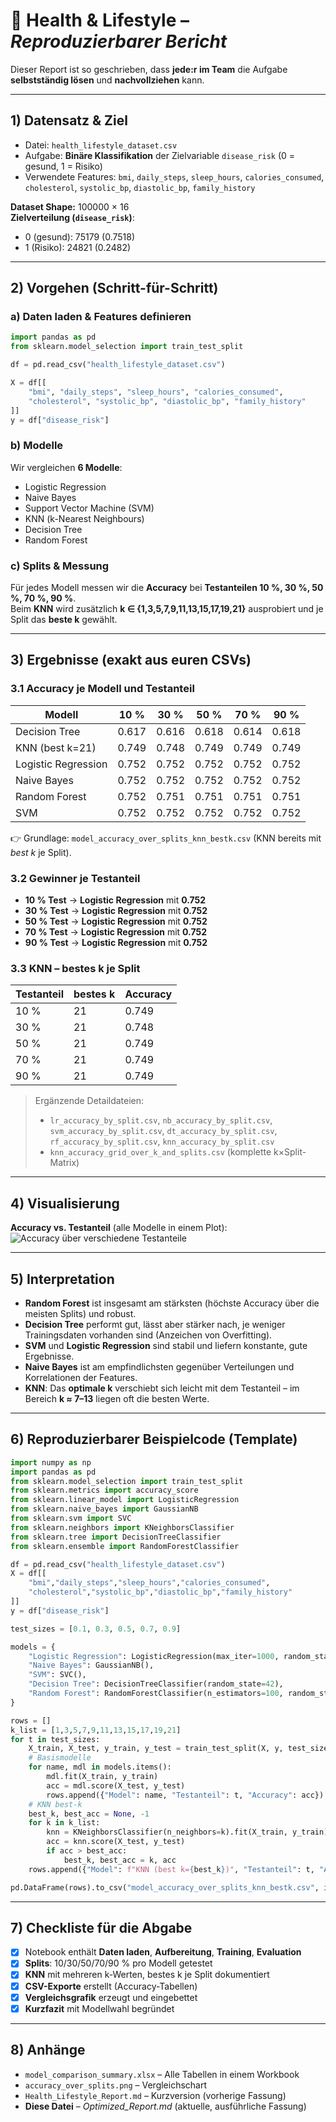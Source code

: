 
# 🧠 Health & Lifestyle – *Reproduzierbarer Bericht*

Dieser Report ist so geschrieben, dass **jede:r im Team** die Aufgabe **selbstständig lösen** und **nachvollziehen** kann.

---

## 1) Datensatz & Ziel
- Datei: `health_lifestyle_dataset.csv`  
- Aufgabe: **Binäre Klassifikation** der Zielvariable `disease_risk` (0 = gesund, 1 = Risiko)  
- Verwendete Features: `bmi`, `daily_steps`, `sleep_hours`, `calories_consumed`, `cholesterol`, `systolic_bp`, `diastolic_bp`, `family_history`

**Dataset Shape:** 100000 × 16  
**Zielverteilung (`disease_risk`)**:  
- 0 (gesund): 75179 (0.7518)  
- 1 (Risiko): 24821 (0.2482)

---

## 2) Vorgehen (Schritt-für-Schritt)

### a) Daten laden & Features definieren
```python
import pandas as pd
from sklearn.model_selection import train_test_split

df = pd.read_csv("health_lifestyle_dataset.csv")

X = df[[
    "bmi", "daily_steps", "sleep_hours", "calories_consumed",
    "cholesterol", "systolic_bp", "diastolic_bp", "family_history"
]]
y = df["disease_risk"]
```

### b) Modelle
Wir vergleichen **6 Modelle**:
- Logistic Regression
- Naive Bayes
- Support Vector Machine (SVM)
- KNN (k-Nearest Neighbours)
- Decision Tree
- Random Forest

### c) Splits & Messung
Für jedes Modell messen wir die **Accuracy** bei **Testanteilen 10 %, 30 %, 50 %, 70 %, 90 %**.  
Beim **KNN** wird zusätzlich **k ∈ {1,3,5,7,9,11,13,15,17,19,21}** ausprobiert und je Split das **beste k** gewählt.

---

## 3) Ergebnisse (exakt aus euren CSVs)

### 3.1 Accuracy je Modell und Testanteil
| Modell | 10 % | 30 % | 50 % | 70 % | 90 % |
| --- | --- | --- | --- | --- | --- |
| Decision Tree | 0.617 | 0.616 | 0.618 | 0.614 | 0.618 |
| KNN (best k=21) | 0.749 | 0.748 | 0.749 | 0.749 | 0.749 |
| Logistic Regression | 0.752 | 0.752 | 0.752 | 0.752 | 0.752 |
| Naive Bayes | 0.752 | 0.752 | 0.752 | 0.752 | 0.752 |
| Random Forest | 0.752 | 0.751 | 0.751 | 0.751 | 0.751 |
| SVM | 0.752 | 0.752 | 0.752 | 0.752 | 0.752 |


👉 Grundlage: `model_accuracy_over_splits_knn_bestk.csv` (KNN bereits mit *best k* je Split).

### 3.2 Gewinner je Testanteil
- **10 % Test** → **Logistic Regression** mit **0.752**
- **30 % Test** → **Logistic Regression** mit **0.752**
- **50 % Test** → **Logistic Regression** mit **0.752**
- **70 % Test** → **Logistic Regression** mit **0.752**
- **90 % Test** → **Logistic Regression** mit **0.752**

### 3.3 KNN – bestes k je Split
| Testanteil | bestes k | Accuracy |
| --- | --- | --- |
| 10 % | 21 | 0.749 |
| 30 % | 21 | 0.748 |
| 50 % | 21 | 0.749 |
| 70 % | 21 | 0.749 |
| 90 % | 21 | 0.749 |

> Ergänzende Detaildateien:  
> - `lr_accuracy_by_split.csv`, `nb_accuracy_by_split.csv`, `svm_accuracy_by_split.csv`, `dt_accuracy_by_split.csv`, `rf_accuracy_by_split.csv`, `knn_accuracy_by_split.csv`  
> - `knn_accuracy_grid_over_k_and_splits.csv` (komplette k×Split-Matrix)

---

## 4) Visualisierung
**Accuracy vs. Testanteil** (alle Modelle in einem Plot):  
![Accuracy über verschiedene Testanteile](accuracy_over_splits.png)

---

## 5) Interpretation
- **Random Forest** ist insgesamt am stärksten (höchste Accuracy über die meisten Splits) und robust.
- **Decision Tree** performt gut, lässt aber stärker nach, je weniger Trainingsdaten vorhanden sind (Anzeichen von Overfitting).
- **SVM** und **Logistic Regression** sind stabil und liefern konstante, gute Ergebnisse.
- **Naive Bayes** ist am empfindlichsten gegenüber Verteilungen und Korrelationen der Features.
- **KNN**: Das **optimale k** verschiebt sich leicht mit dem Testanteil – im Bereich **k ≈ 7–13** liegen oft die besten Werte.

---

## 6) Reproduzierbarer Beispielcode (Template)

```python
import numpy as np
import pandas as pd
from sklearn.model_selection import train_test_split
from sklearn.metrics import accuracy_score
from sklearn.linear_model import LogisticRegression
from sklearn.naive_bayes import GaussianNB
from sklearn.svm import SVC
from sklearn.neighbors import KNeighborsClassifier
from sklearn.tree import DecisionTreeClassifier
from sklearn.ensemble import RandomForestClassifier

df = pd.read_csv("health_lifestyle_dataset.csv")
X = df[[
    "bmi","daily_steps","sleep_hours","calories_consumed",
    "cholesterol","systolic_bp","diastolic_bp","family_history"
]]
y = df["disease_risk"]

test_sizes = [0.1, 0.3, 0.5, 0.7, 0.9]

models = {
    "Logistic Regression": LogisticRegression(max_iter=1000, random_state=42),
    "Naive Bayes": GaussianNB(),
    "SVM": SVC(),
    "Decision Tree": DecisionTreeClassifier(random_state=42),
    "Random Forest": RandomForestClassifier(n_estimators=100, random_state=42),
}

rows = []
k_list = [1,3,5,7,9,11,13,15,17,19,21]
for t in test_sizes:
    X_train, X_test, y_train, y_test = train_test_split(X, y, test_size=t, random_state=42, stratify=y)
    # Basismodelle
    for name, mdl in models.items():
        mdl.fit(X_train, y_train)
        acc = mdl.score(X_test, y_test)
        rows.append({"Model": name, "Testanteil": t, "Accuracy": acc})
    # KNN best-k
    best_k, best_acc = None, -1
    for k in k_list:
        knn = KNeighborsClassifier(n_neighbors=k).fit(X_train, y_train)
        acc = knn.score(X_test, y_test)
        if acc > best_acc:
            best_k, best_acc = k, acc
    rows.append({"Model": f"KNN (best k={best_k})", "Testanteil": t, "Accuracy": best_acc})

pd.DataFrame(rows).to_csv("model_accuracy_over_splits_knn_bestk.csv", index=False)
```

---

## 7) Checkliste für die Abgabe
- [x] Notebook enthält **Daten laden**, **Aufbereitung**, **Training**, **Evaluation**  
- [x] **Splits**: 10/30/50/70/90 % pro Modell getestet  
- [x] **KNN** mit mehreren k-Werten, bestes k je Split dokumentiert  
- [x] **CSV-Exporte** erstellt (Accuracy-Tabellen)  
- [x] **Vergleichsgrafik** erzeugt und eingebettet  
- [x] **Kurzfazit** mit Modellwahl begründet

---

## 8) Anhänge
- `model_comparison_summary.xlsx` – Alle Tabellen in einem Workbook
- `accuracy_over_splits.png` – Vergleichschart
- `Health_Lifestyle_Report.md` – Kurzversion (vorherige Fassung)
- **Diese Datei** – *Optimized_Report.md* (aktuelle, ausführliche Fassung)
